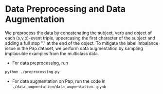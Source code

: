 # Data Preprocessing and Data Augmentation
We preprocess the data by concatenating the subject, verb and object of each (s,v,o)-event triple, uppercasing the first character of the subject and adding a full stop "." at the end of the object.
To mitigate the label imbalance issue in the Pap dataset, we perform data augmentation by sampling implausible examples from the multiclass data.

- For data preprocessing, run
```bash
python ./preprocessing.py
```
- For data augmentation on Pap, run the code in `./data_augmentation/data_augmentation.ipynb`
